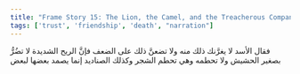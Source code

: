 ```yaml
---
title: "Frame Story 15: The Lion, the Camel, and the Treacherous Companions - Inner Story"
tags: ['trust', 'friendship', 'death', "narration"]
---
```


 فقال الأسد لا يغرَّنك ذلك منه ولا تضعنَّ ذلك على الضعف فإنَّ الريح الشديدة لا تضُرُّ بصغير الحشيش ولا تحطمه وهي تحطم الشجر وكذلك الصناديد إنما يصمد بعضها لبعض
